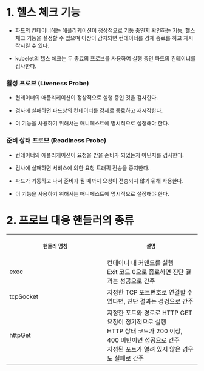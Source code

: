 
# 1. 헬스 체크 기능

+ 파드의 컨테이너에는 애플리케이션이 정상적으로 기동 중인지 확인하는 기능, 헬스 체크 기능을 설정할 수 있으며 이상이 감지되면 컨테이너를 강제 종료를 하고 재시작시킬 수 있다.

+ kubelet의 헬스 체크는 두 종료의 프로브를 사용하여 실행 중인 파드의 컨테이너를 검사한다.



### 활성 프로브 (Liveness Probe)

+ 컨테이너의 애플리케이션이 정상적으로 실행 중인 것을 검사한다.

+ 검사에 실패하면 파드상의 컨테이너를 강제로 종료하고 재시작한다.

+ 이 기능을 사용하기 위해서는 매니페스트에 명시적으로 설정해야 한다.



### 준비 상태 프로브 (Readiness Probe)

+ 컨테이너의 애플리케이션이 요청을 받을 준비가 되었는지 아닌지를 검사한다.

+ 검사에 실패하면 서비스에 의한 요청 트래픽 전송을 중지한다.

+ 파드가 기동하고 나서 준비가 될 때까지 요청이 전송되지 않기 위해 사용한다.

+ 이 기능을 사용하기 위해서는 매니페스트에 명시적으로 설정해야 한다.



# 2. 프로브 대응 핸들러의 종류

<table>
<tr>
<th align="center">
<img width="441" height="1">
<p> 
<small>
핸들러 명칭
</small>
</p>
</th>
<th align="center">
<img width="441" height="1">
<p> 
<small>
설명
</small>
</p>
</th>
</tr>
<tr>
<td>
<!-- REMOVE THE BACKSLASHES -->
exec
</td>
<td>
<!-- REMOVE THE BACKSLASHES -->
컨테이너 내 커맨드를 실행 <br> Exit 코드 0으로 종료하면 진단 결과는 성공으로 간주
</td>
</tr>
<tr>
<td>
<!-- REMOVE THE BACKSLASHES -->
tcpSocket
</td>
<td>
지정한 TCP 포트번호로 연결할 수 있다면, 진단 결과는 성겅으로 간주
</td>
</tr>
<tr>
<td>
<!-- REMOVE THE BACKSLASHES -->
httpGet
</td>
<td>
지정한 포트와 경로로 HTTP GET 요청이 정기적으로 실행 <br> HTTP 상태 코드가 200 이상, 400 미만이면 성공으로 간주 <br> 지정된 포트가 열려 있지 않은 경우도 실패로 간주
</td>
</tr>
</table>